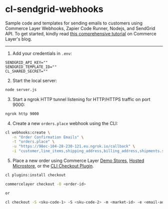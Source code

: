 # cl-sendgrid-webhooks

Sample code and templates for sending emails to customers using Commerce Layer Webhooks, Zapier Code Runner, Nodejs, and SendGrid API. To get started, kindly read [this comprehensive tutorial]() on Commerce Layer's blog.

---

1. Add your credentials in `.env`:

```text
SENDGRID_API_KEY=""
SENDGRID_TEMPLATE_ID=""
CL_SHARED_SECRET=""
```

2. Start the local server:

```bash
node server.js
```

3. Start a ngrok HTTP tunnel listening for HTTP/HTTPS traffic on port 9000:

```bash
ngrok http 9000
```

4. Create a new `orders.place` webhook using the CLI:

```bash
cl webhooks:create \
   -n "Order Confirmation Emails" \
   -t "orders.place" \
   -u "https://98ec-104-28-230-121.eu.ngrok.io/callback" \
   -i "customer,line_items,shipping_address,billing_address,shipments.shipping_method,payment_method,payment_source,market"
```

5. Place a new order using Commerce Layer [Demo Stores](https://github.com/commercelayer/demo-store), [Hosted Microstore](https://github.com/commercelayer/commercelayer-microstore), or the [CLI Checkout Plugin](https://github.com/commercelayer/commercelayer-cli-plugin-checkout).

```bash
cl plugins:install checkout
```

```bash
commercelayer checkout -O <order-id>

or

cl checkout -S <sku-code-1> -S <sku-code-2> -m <market-id> -e <email-address>
```
